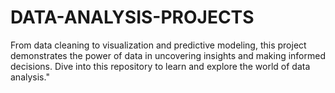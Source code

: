 # DATA-ANALYSIS-PROJECTS
 From data cleaning to visualization and predictive modeling, this project demonstrates the power of data in uncovering insights and making informed decisions. Dive into this repository to learn and explore the world of data analysis."
